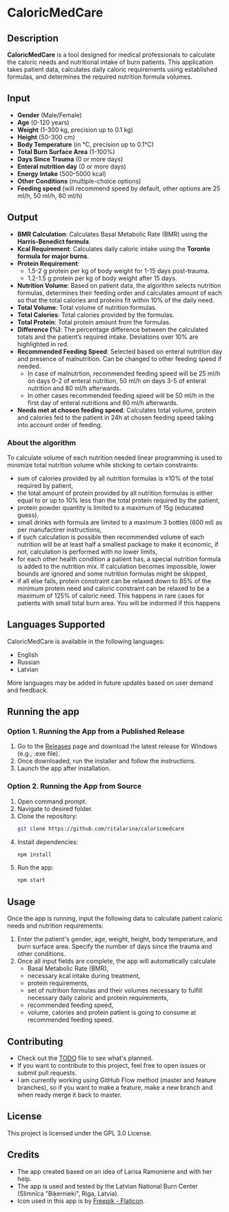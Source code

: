 # CaloricMedCare

## Description
**CaloricMedCare** is a tool designed for medical professionals to calculate the caloric needs and nutritional intake of burn patients. This application takes patient data, calculates daily caloric requirements using established formulas, and determines the required nutrition formula volumes.

## Input
  - **Gender** (Male/Female)
  - **Age** (0-120 years)
  - **Weight** (1-300 kg, precision up to 0.1 kg)
  - **Height** (50-300 cm)
  - **Body Temperature** (in °C, precision up to 0.1°C)
  - **Total Burn Surface Area** (1-100%)
  - **Days Since Trauma** (0 or more days)
  - **Enteral nutrition day** (0 or more days)
  - **Energy Intake** (500-5000 kcal)
  - **Other Conditions** (multiple-choice options)
  - **Feeding speed** (will recommend speed by default, other options are 25 ml/h, 50 ml/h, 80 ml/h)

## Output
- **BMR Calculation**: Calculates Basal Metabolic Rate (BMR) using the **Harris-Benedict formula**.
- **Kcal Requirement**: Calculates daily caloric intake using the **Toronto formula for major burns**.
- **Protein Requirement**:
  - 1.5-2 g protein per kg of body weight for 1-15 days post-trauma.
  - 1.2-1.5 g protein per kg of body weight after 15 days.
- **Nutrition Volume**: Based on patient data, the algorithm selects nutrition formulas, determines their feeding order and calculates amount of each so that the total calories and proteins fit within 10% of the daily need.
- **Total Volume**: Total volume of nutrition formulas.
- **Total Calories**: Total calories provided by the formulas.
- **Total Protein**: Total protein amount from the formulas.
- **Difference (%)**: The percentage difference between the calculated totals and the patient’s required intake. Deviations over 10% are highlighted in red.
- **Recommended Feeding Speed**: Selected based on enteral nutrition day and presence of malnutrition. Can be changed to other feeding speed if needed.
   - In case of malnutrtion, recommended feeding speed will be 25 ml/h on days 0-2 of enteral nutrition, 50 ml/h on days 3-5 of enteral nutrition and 80 ml/h afterwards.
   - In other cases recommended feeding speed will be 50 ml/h in the first day of enteral nutritions and 80 ml/h afterwards.
- **Needs met at chosen feeding speed**: Calculates total volume, protein and calories fed to the patient in 24h at chosen feeding speed taking into account order of feeding.

### About the algorithm
To calculate volume of each nutrition needed linear programming is used to minimize total nutrition volume while sticking to certain constraints:
- sum of calories provided by all nutrition formulas is &#177;10% of the total required by patient,
- the total amount of protein provided by all nutrition formulas is either equal to or up to 10% less than the total protein required by the patient,
- protein powder quantity is limited to a maximum of 15g (educated guess),
- small drinks with formula are limited to a maximum 3 bottles (600 ml) as per manufactirer instructions,
- if such calculation is possible then recommended volume of each nutrition will be at least half a smallest package to make it economic, if not, calculation is performed with no lower limits,
- for each other health condition a patient has, a special nutrition formula is added to the nutrition mix. If calculation becomes impossible, lower bounds are ignored and some nutrition formulas might be skipped,
- if all else fails, protein constraint can be relaxed down to 85% of the minimum protein need and caloric constraint can be relaxed to be a maximum of 125% of caloric need. This happens in rare cases for patients with small total burn area. You will be indormed if this happens

## Languages Supported
CaloricMedCare is available in the following languages:
- English
- Russian
- Latvian

More languages may be added in future updates based on user demand and feedback.

## Running the app
### Option 1. Running the App from a Published Release
1. Go to the [Releases](https://github.com/ritalarina/caloricmedcare/releases) page and download the latest release for Windows (e.g., .exe file).
2. Once downloaded, run the installer and follow the instructions.
3. Launch the app after installation.

### Option 2. Running the App from Source
1. Open command prompt.
2. Navigate to desired folder.
3. Clone the repository:
   ```bash
   git clone https://github.com/ritalarina/caloricmedcare
   ```
4. Install dependencies:
   ```bash
   npm install
   ```
6. Run the app:
   ```bash
   npm start
   ```
## Usage
Once the app is running, input the following data to calculate patient caloric needs and nutrition requirements:
1. Enter the patient's gender, age, weight, height, body temperature, and burn surface area. Specify the number of days since the trauma and other conditions.
2. Once all input fields are complete, the app will automatically calculate 
   - Basal Metabolic Rate (BMR), 
   - necessary kcal intake during treatment, 
   - protein requirements, 
   - set of nutrition formulas and their volumes necessary to fulfill necessary daily caloric and protein requirements,
   - recommended feeding speed,
   - volume, calories and protein patient is going to consume at recommended feeding speed.

## Contributing
- Check out the [TODO](https://github.com/ritalarina/caloricmedcare/blob/master/TODO.md) file to see what's planned.
- If you want to contribute to this project, feel free to open issues or submit pull requests.
- I am currently working using GitHub Flow method (master and feature branches), so if you want to make a feature, make a new branch and when ready merge it back to master.

## License
This project is licensed under the GPL 3.0 License.

## Credits
- The app created based on an idea of Larisa Ramoniene and with her help.
- The app is used and tested by the Latvian National Burn Center (Slimnīca "Biķernieki", Riga, Latvia).
- Icon used in this app is by [Freepik - Flaticon](https://www.flaticon.com/free-icons/nutrient).
